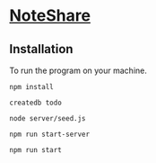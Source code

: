 # [NoteShare](https://notes-2254.onrender.com/)


## Installation

To run the program on your machine.

```
npm install

createdb todo

node server/seed.js

npm run start-server

npm run start
```
